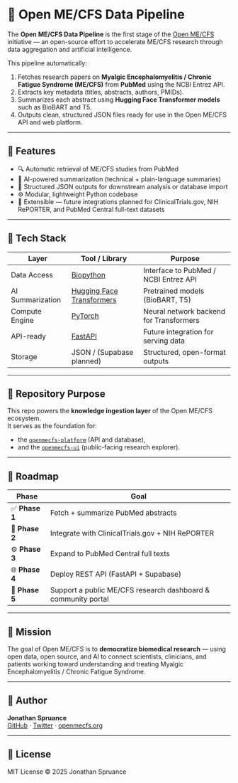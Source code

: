 # 🧠 Open ME/CFS Data Pipeline

The **Open ME/CFS Data Pipeline** is the first stage of the [Open ME/CFS](https://github.com/yourusername/openmecfs-platform) initiative — an open-source effort to accelerate ME/CFS research through data aggregation and artificial intelligence.

This pipeline automatically:

1. Fetches research papers on **Myalgic Encephalomyelitis / Chronic Fatigue Syndrome (ME/CFS)** from **PubMed** using the NCBI Entrez API.
2. Extracts key metadata (titles, abstracts, authors, PMIDs).
3. Summarizes each abstract using **Hugging Face Transformer models** such as BioBART and T5.
4. Outputs clean, structured JSON files ready for use in the Open ME/CFS API and web platform.

---

## 🚀 Features

- 🔍 Automatic retrieval of ME/CFS studies from PubMed
- 🧠 AI-powered summarization (technical + plain-language summaries)
- 💾 Structured JSON outputs for downstream analysis or database import
- ⚙️ Modular, lightweight Python codebase
- 🧩 Extensible — future integrations planned for ClinicalTrials.gov, NIH RePORTER, and PubMed Central full-text datasets

---

## 🧰 Tech Stack

| Layer            | Tool / Library                                       | Purpose                                 |
| ---------------- | ---------------------------------------------------- | --------------------------------------- |
| Data Access      | [Biopython](https://biopython.org/)                  | Interface to PubMed / NCBI Entrez API   |
| AI Summarization | [Hugging Face Transformers](https://huggingface.co/) | Pretrained models (BioBART, T5)         |
| Compute Engine   | [PyTorch](https://pytorch.org/)                      | Neural network backend for Transformers |
| API-ready        | [FastAPI](https://fastapi.tiangolo.com/)             | Future integration for serving data     |
| Storage          | JSON / (Supabase planned)                            | Structured, open-format outputs         |

---

## 🧩 Repository Purpose

This repo powers the **knowledge ingestion layer** of the Open ME/CFS ecosystem.  
It serves as the foundation for:

- the [`openmecfs-platform`](https://github.com/yourusername/openmecfs-platform) (API and database),
- and the [`openmecfs-ui`](https://github.com/yourusername/openmecfs-ui) (public-facing research explorer).

---

## 🧭 Roadmap

| Phase          | Goal                                                          |
| -------------- | ------------------------------------------------------------- |
| ✅ **Phase 1** | Fetch + summarize PubMed abstracts                            |
| 🧩 **Phase 2** | Integrate with ClinicalTrials.gov + NIH RePORTER              |
| ⚙️ **Phase 3** | Expand to PubMed Central full texts                           |
| 🌐 **Phase 4** | Deploy REST API (FastAPI + Supabase)                          |
| 💬 **Phase 5** | Support a public ME/CFS research dashboard & community portal |

---

## 💙 Mission

The goal of Open ME/CFS is to **democratize biomedical research** — using open data, open source, and AI to connect scientists, clinicians, and patients working toward understanding and treating Myalgic Encephalomyelitis / Chronic Fatigue Syndrome.

---

## 👤 Author

**Jonathan Spruance**  
[GitHub](https://github.com/yourusername) · [Twitter](https://twitter.com/) · [openmecfs.org](https://openmecfs.org)

---

## 🪪 License

MIT License © 2025 Jonathan Spruance
